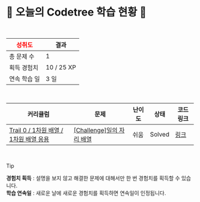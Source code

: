 # 🌲 오늘의 Codetree 학습 현황 🌲

<br />

| <span style="color:red;display:block;text-align:center;"> **성취도**</span> | 결과 |
|---|---|
| 총 문제 수 | 1 |
| 획득 경험치 | 10 / 25 XP |
| 연속 학습 일 | 3 일 |

<br />

|커리큘럼|문제|난이도|상태|코드 링크|
|---|---|---|---|---|
|[Trail 0 / 1차원 배열 / 1차원 배열 응용](https://www.codetree.ai/trail-info/codetree-101/)|[[Challenge]일의 자리 배열](https://www.codetree.ai/trails/complete/curated-cards/nl-pre-1d-array-iteration-2/)|쉬움|Solved|[링크](https://github.com/kangho1117/codetree-TILs/blob/main/250730/%EC%9D%BC%EC%9D%98%20%EC%9E%90%EB%A6%AC%20%EB%B0%B0%EC%97%B4/array-with-units.cpp)|


<br />

> [!TIP]
> **경험치 획득** : 설명을 보지 않고 해결한 문제에 대해서만 한 번 경험치를 획득할 수 있습니다.  
> **학습 연속일** : 새로운 날에 새로운 경험치를 획득하면 연속일이 인정됩니다.

